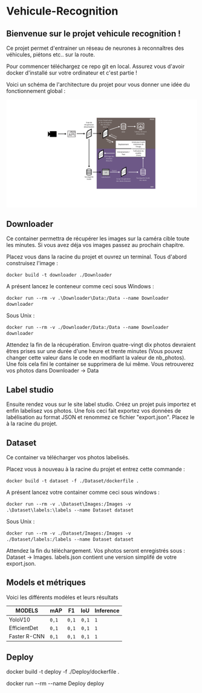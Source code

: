 # Vehicule-Recognition

## Bienvenue sur le projet vehicule recognition !

Ce projet permet d'entrainer un réseau de neurones à reconnaîtres des véhicules, piétons etc.. sur la route.

Pour commencer téléchargez ce repo git en local. Assurez vous d'avoir docker d'installé sur votre ordinateur et c'est partie !

Voici un schéma de l'architecture du projet pour vous donner une idée du fonctionnement global :

![alt text](<Schema IA.png>)

## Downloader

Ce container permettra de récupérer les images sur la caméra cible toute les minutes. Si vous avez déja vos images passez au prochain chapitre.

Placez vous dans la racine du projet et ouvrez un terminal.
Tous d'abord construisez l'image :

```
docker build -t downloader ./Downloader
```

A présent lancez le conteneur comme ceci sous Windows :

```
docker run --rm -v .\Downloader\Data:/Data --name Downloader downloader
```

Sous Unix :

```
docker run --rm -v ./Downloader/Data:/Data --name Downloader downloader
```

Attendez la fin de la récupération.
Environ quatre-vingt dix photos devraient êtres prises sur une durée d'une heure et trente minutes (Vous pouvez changer cette valeur dans le code en modifiant la valeur de nb_photos). Une fois cela fini le container se supprimera de lui même. Vous retrouverez vos photos dans Downloader -> Data

## Label studio

Ensuite rendez vous sur le site label studio. Créez un projet puis importez et enfin labelisez vos photos. Une fois ceci fait exportez vos données de labélisation au format JSON et renommez ce fichier "export.json". Placez le à la racine du projet.

## Dataset

Ce container va télécharger vos photos labelisés.

Placez vous à nouveau à la racine du projet et entrez cette commande :

```
docker build -t dataset -f ./Dataset/dockerfile .
```

A présent lancez votre container comme ceci sous windows :

```
docker run --rm -v .\Dataset\Images:/Images -v .\Dataset\labels:\labels --name Dataset dataset
```

Sous Unix :

```
docker run --rm -v ./Dataset/Images:/Images -v ./Dataset/labels:/labels --name Dataset dataset
```

Attendez la fin du téléchargement.
Vos photos seront enregistrés sous : Dataset -> Images.
labels.json contient une version simplifé de votre export.json.

## Models et métriques

Voici les différents modèles et leurs résultats

|   MODELS   |   mAP |  F1 | IoU | Inference |
|---    |:--   | :-:|   --:|    ---|
|YoloV10|```0,1```|```0,1```|```0,1```|```1```|s
|EfficientDet|```0,1```|```0,1```|```0,1```|```1```|
|Faster R-CNN|```0,1```|```0,1```|```0,1```|```1```|

## Deploy

docker build -t deploy -f ./Deploy/dockerfile .

docker run --rm --name Deploy deploy
